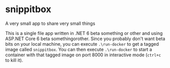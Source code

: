 # snippitbox
A very small app to share very small things

This is a single file app written in .NET 6 beta something or other and using ASP.NET Core 6 beta somethingorother. Since you probably don't want beta bits on your local machine, you can execute `.\run-docker` to get a tagged image called `snippitbox`. You can then execute `.\run-docker` to start a container with that tagged image on port 8000 in interactive mode (`ctrl+c` to kill it).
